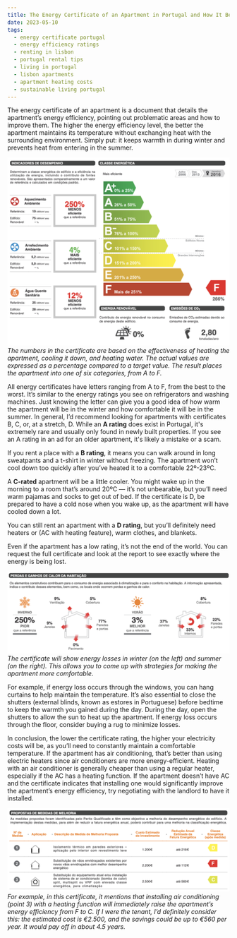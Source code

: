 ```yaml
--- 
title: The Energy Certificate of an Apartment in Portugal and How It Benefits Renters
date: 2023-05-10
tags: 
  - energy certificate portugal  
  - energy efficiency ratings  
  - renting in lisbon  
  - portugal rental tips  
  - living in portugal  
  - lisbon apartments  
  - apartment heating costs  
  - sustainable living portugal  
---
```


The energy certificate of an apartment is a document that details the apartment’s energy efficiency, pointing out problematic areas and how to improve them. The higher the energy efficiency level, the better the apartment maintains its temperature without exchanging heat with the surrounding environment. Simply put: it keeps warmth in during winter and prevents heat from entering in the summer.

![Energy certificate](/assets/img/energy-cert.png)
_The numbers in the certificate are based on the effectiveness of heating the apartment, cooling it down, and heating water. The actual values are expressed as a percentage compared to a target value. The result places the apartment into one of six categories, from A to F._

All energy certificates have letters ranging from A to F, from the best to the worst. It’s similar to the energy ratings you see on refrigerators and washing machines. Just knowing the letter can give you a good idea of how warm the apartment will be in the winter and how comfortable it will be in the summer. In general, I’d recommend looking for apartments with certificates B, C, or, at a stretch, D. While an **A rating** does exist in Portugal, it's extremely rare and usually only found in newly built properties. If you see an A rating in an ad for an older apartment, it's likely a mistake or a scam.

If you rent a place with a **B rating**, it means you can walk around in long sweatpants and a t-shirt in winter without freezing. The apartment won’t cool down too quickly after you’ve heated it to a comfortable 22º-23ºC.

A **C-rated** apartment will be a little cooler. You might wake up in the morning to a room that’s around 20ºC — it’s not unbearable, but you’ll need warm pajamas and socks to get out of bed. If the certificate is D, be prepared to have a cold nose when you wake up, as the apartment will have cooled down a lot.

You can still rent an apartment with a **D rating**, but you’ll definitely need heaters or (AC with heating feature), warm clothes, and blankets.

Even if the apartment has a low rating, it’s not the end of the world. You can request the full certificate and look at the report to see exactly where the energy is being lost.

![Energy certificate](/assets/img/cert1.png)
_The certificate will show energy losses in winter (on the left) and summer (on the right). This allows you to come up with strategies for making the apartment more comfortable._

For example, if energy loss occurs through the windows, you can hang curtains to help maintain the temperature. It’s also essential to close the shutters (external blinds, known as estores in Portuguese) before bedtime to keep the warmth you gained during the day. During the day, open the shutters to allow the sun to heat up the apartment. If energy loss occurs through the floor, consider buying a rug to minimize losses.

In conclusion, the lower the certificate rating, the higher your electricity costs will be, as you’ll need to constantly maintain a comfortable temperature. If the apartment has air conditioning, that’s better than using electric heaters since air conditioners are more energy-efficient. Heating with an air conditioner is generally cheaper than using a regular heater, especially if the AC has a heating function. If the apartment doesn’t have AC and the certificate indicates that installing one would significantly improve the apartment’s energy efficiency, try negotiating with the landlord to have it installed.

![Energy certificate](/assets/img/cert2.png)
_For example, in this certificate, it mentions that installing air conditioning (point 3) with a heating function will immediately raise the apartment’s energy efficiency from F to C. If I were the tenant, I’d definitely consider this: the estimated cost is €2.500, and the savings could be up to €560 per year. It would pay off in about 4.5 years._
